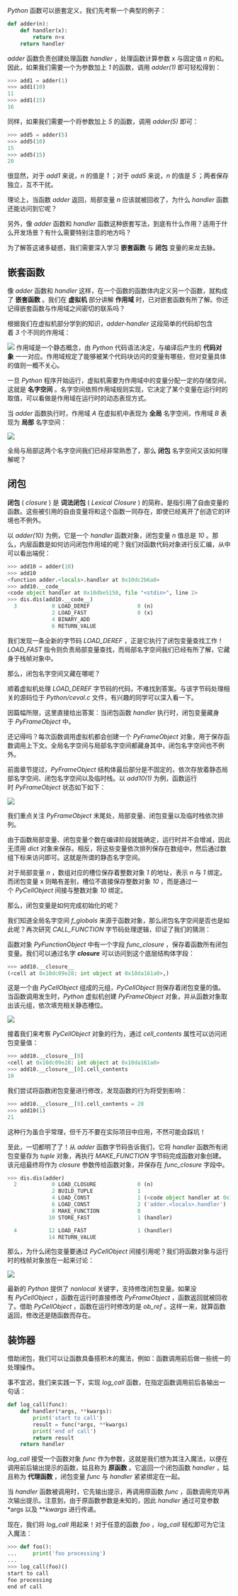 _Python_ 函数可以嵌套定义，我们先考察一个典型的例子：

```python
def adder(n):
    def handler(x):
        return n+x
    return handler
```

_adder_ 函数负责创建处理函数 _handler_ ，处理函数计算参数 x 与固定值 _n_ 的和。因此，如果我们需要一个为参数加上 _1_ 的函数，调用 _adder(1)_ 即可轻松得到：

```python
>>> add1 = adder(1)
>>> add1(10)
11
>>> add1(15)
16
```

同样，如果我们需要一个将参数加上 _5_ 的函数，调用 _adder(5)_ 即可：

```python
>>> add5 = adder(5)
>>> add5(10)
15
>>> add5(15)
20
```

很显然，对于 _add1_ 来说，_n_ 的值是 _1_ ；对于 _add5_ 来说，_n_ 的值是 _5_ ；两者保存独立，互不干扰。

理论上，当函数 _adder_ 返回，局部变量 _n_ 应该就被回收了，为什么 _handler_ 函数还能访问到它呢？

另外，像 _adder_ 函数和 _handler_ 函数这种嵌套写法，到底有什么作用？适用于什么开发场景？有什么需要特别注意的地方吗？

为了解答这诸多疑惑，我们需要深入学习 **嵌套函数** 与 **闭包** 变量的来龙去脉。

## 嵌套函数

像 _adder_ 函数和 _handler_ 这样，在一个函数的函数体内定义另一个函数，就构成了 **嵌套函数** 。我们在 **虚拟机** 部分讲解 **作用域** 时，已对嵌套函数有所了解。你还记得嵌套函数与作用域之间密切的联系吗？

根据我们在虚拟机部分学到的知识，_adder-handler_ 这段简单的代码却包含着 _3_ 个不同的作用域：

![](../../youdaonote-images/Pasted%20image%2020221214182731.png)
作用域是一个静态概念，由 _Python_ 代码语法决定，与编译后产生的 **代码对象** 一一对应。作用域规定了能够被某个代码块访问的变量有哪些，但对变量具体的值则一概不关心。

一旦 _Python_ 程序开始运行，虚拟机需要为作用域中的变量分配一定的存储空间，这就是 **名字空间** 。名字空间依照作用域规则实现，它决定了某个变量在运行时的取值，可以看做是作用域在运行时的动态表现方式。

当 _adder_ 函数执行时，作用域 _A_ 在虚拟机中表现为 **全局** 名字空间，作用域 _B_ 表现为 **局部** 名字空间：

![](../../youdaonote-images/Pasted%20image%2020221214201344.png)

全局与局部这两个名字空间我们已经非常熟悉了，那么 **闭包** 名字空间又该如何理解呢？

## 闭包

**闭包** ( _closure_ ) 是 **词法闭包** ( _Lexical Closure_ ) 的简称，是指引用了自由变量的函数。这些被引用的自由变量将和这个函数一同存在，即使已经离开了创造它的环境也不例外。

以 _adder(10)_ 为例，它是一个 _handler_ 函数对象，闭包变量 _n_ 值总是 _10_ 。那么，内层函数是如何访问闭包作用域的呢？我们对函数代码对象进行反汇编，从中可以看出端倪：

```python
>>> add10 = adder(10)
>>> add10
<function adder.<locals>.handler at 0x10dc2b6a8>
>>> add10.__code__
<code object handler at 0x10dbe5150, file "<stdin>", line 2>
>>> dis.dis(add10.__code__)
  3           0 LOAD_DEREF               0 (n)
              2 LOAD_FAST                0 (x)
              4 BINARY_ADD
              6 RETURN_VALUE
```

我们发现一条全新的字节码 _LOAD_DEREF_ ，正是它执行了闭包变量查找工作！_LOAD_FAST_ 指令则负责局部变量查找，而局部名字空间我们已经有所了解，它藏身于栈帧对象中。

那么，闭包名字空间又藏在哪呢？

顺着虚拟机处理 _LOAD_DEREF_ 字节码的代码，不难找到答案。与该字节码处理相关的源码位于 _Python/ceval.c_ 文件，有兴趣的同学可以深入看一下。

因篇幅所限，这里直接给出答案：当闭包函数 _handler_ 执行时，闭包变量藏身于 _PyFrameObject_ 中。

还记得吗？每次函数调用虚拟机都会创建一个 _PyFrameObject_ 对象，用于保存函数调用上下文。全局名字空间与局部名字空间都藏身其中，闭包名字空间也不例外。

前面章节提过，_PyFrameObject_ 结构体最后部分是不固定的，依次存放着静态局部名字空间、闭包名字空间以及临时栈。以 _add10(1)_ 为例，函数运行时 _PyFrameObject_ 状态如下如下：

![](../../youdaonote-images/Pasted%20image%2020221214202748.png)

我们重点关注 _PyFrameObject_ 末尾处，局部变量、闭包变量以及临时栈依次排列。

由于函数局部变量、闭包变量个数在编译阶段就能确定，运行时并不会增减，因此无须用 _dict_ 对象来保存。相反，将这些变量依次排列保存在数组中，然后通过数组下标来访问即可。这就是所谓的静态名字空间。

对于局部变量 _n_ ，数组对应的槽位保存着整数对象 _1_ 的地址，表示 _n_ 与 _1_ 绑定。而闭包变量 x 则略有差别，槽位不直接保存整数对象 _10_ ，而是通过一个 _PyCellObject_ 间接与整数对象 _10_ 绑定。

那么，闭包变量是如何完成初始化的呢？

我们知道全局名字空间 _f_globals_ 来源于函数对象，那么闭包名字空间是否也是如此呢？再次研究 _CALL_FUNCTION_ 字节码处理逻辑，印证了我们的猜测：

函数对象 _PyFunctionObject_ 中有一个字段 _func_closure_ ，保存着函数所有闭包变量。我们可以通过名字 ___closure___ 可以访问到这个底层结构体字段：

```python
>>> add10.__closure__
(<cell at 0x10dc09e28: int object at 0x10da161a0>,)
```

这是一个由 _PyCellObject_ 组成的元组，_PyCellObject_ 则保存着闭包变量的值。当函数调用发生时，_Python_ 虚拟机创建 _PyFrameObject_ 对象，并从函数对象取出该元组，依次填充相关静态槽位。

![](../../youdaonote-images/Pasted%20image%2020221214203133.png)

接着我们来考察 _PyCellObject_ 对象的行为，通过 _cell_contents_ 属性可以访问闭包变量值：

```python
>>> add10.__closure__[0]
<cell at 0x10dc09e28: int object at 0x10da161a0>
>>> add10.__closure__[0].cell_contents
10
```

我们尝试将函数闭包变量进行修改，发现函数的行为将受到影响：

```python
>>> add10.__closure__[0].cell_contents = 20
>>> add10(1)
21
```

这种行为虽合乎常理，但千万不要在实际项目中应用，不然可能会踩坑！

至此，一切都明了了！从 _adder_ 函数字节码告诉我们，它将 _handler_ 函数所有闭包变量存为 _tuple_ 对象，再执行 _MAKE_FUNCTION_ 字节码完成函数对象创建。该元组最终将作为 _closure_ 参数传给函数对象，并保存在 _func_closure_ 字段中。

```python
>>> dis.dis(adder)
  2           0 LOAD_CLOSURE             0 (n)
              2 BUILD_TUPLE              1
              4 LOAD_CONST               1 (<code object handler at 0x102864150, file "<stdin>", line 2>)
              6 LOAD_CONST               2 ('adder.<locals>.handler')
              8 MAKE_FUNCTION            8
             10 STORE_FAST               1 (handler)

  4          12 LOAD_FAST                1 (handler)
             14 RETURN_VALUE
```

那么，为什么闭包变量要通过 _PyCellObject_ 间接引用呢？我们将函数对象与运行时的栈帧对象放在一起来讨论：

![](../../youdaonote-images/Pasted%20image%2020221214203530.png)

最新的 _Python_ 提供了 _nonlocal_ 关键字，支持修改闭包变量。如果没有 _PyCellObject_ ，函数在运行时直接修改 _PyFrameObject_ ，函数返回就被回收了。借助 _PyCellObject_ ，函数在运行时修改的是 _ob_ref_ 。这样一来，就算函数返回，修改还是随函数而存在。

## 装饰器

借助闭包，我们可以让函数具备搭积木的魔法，例如：函数调用前后做一些统一的处理操作。

事不宜迟，我们来实践一下，实现 _log_call_ 函数，在指定函数调用前后各输出一句话：

```python
def log_call(func):
    def handler(*args, **kwargs):
        print('start to call')
        result = func(*args, **kwargs)
        print('end of call')
        return result
    return handler
```

_log_call_ 接受一个函数对象 _func_ 作为参数，这就是我们想为其注入魔法，以便在调用前后输出提示的函数，姑且称为 **原函数** 。它返回一个闭包函数 _handler_ ，姑且称为 **代理函数** ，闭包变量 _func_ 与 _handler_ 紧紧绑定在一起。

当 _handler_ 函数被调用时，它先输出提示，再调用原函数 _func_ ，函数调用完毕再次输出提示。注意到，由于原函数参数是未知的，因此 _handler_ 通过可变参数 *args 以及 **_kwargs_ 进行传递。

现在，我们将 _log_call_ 用起来！对于任意的函数 _foo_ ，_log_call_ 轻松即可为它注入魔法：

```python
>>> def foo():
...     print('foo processing')
...
>>> log_call(foo)()
start to call
foo processing
end of call
```